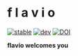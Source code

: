 # f l a v i o

[![stable](https://img.shields.io/badge/docs-stable-blue)](https://docs.rs/flavio)
[![dev](https://img.shields.io/badge/docs-dev-blue)](https://mrbuche.github.io/flavio/flavio)
[![DOI](https://img.shields.io/badge/DOI-10.5281/zenodo.10010823-blue)](https://doi.org/10.5281/zenodo.10010823)

**flavio welcomes you**
